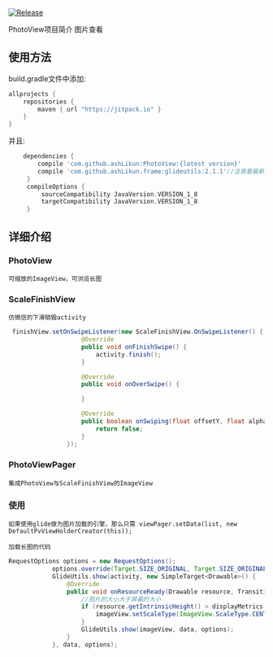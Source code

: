 [![Release](https://jitpack.io/v/ashLikun/PhotoView.svg)](https://jitpack.io/#ashLikun/PhotoView)


PhotoView项目简介
    图片查看
## 使用方法

build.gradle文件中添加:
```gradle
allprojects {
    repositories {
        maven { url "https://jitpack.io" }
    }
}
```
并且:

```gradle
    dependencies {
        compile 'com.github.ashLikun:PhotoView:{latest version}'
        compile 'com.github.ashLikun.frame:glideutils:2.1.1'//注意看最新版本
     }
     compileOptions {
         sourceCompatibility JavaVersion.VERSION_1_8
         targetCompatibility JavaVersion.VERSION_1_8
     }
```

## 详细介绍

### PhotoView
    可缩放的ImageView，可浏览长图

### ScaleFinishView
    仿微信的下滑销毁activity
```java
 finishView.setOnSwipeListener(new ScaleFinishView.OnSwipeListener() {
                    @Override
                    public void onFinishSwipe() {
                        activity.finish();
                    }

                    @Override
                    public void onOverSwipe() {

                    }

                    @Override
                    public boolean onSwiping(float offsetY, float alpha) {
                        return false;
                    }
                });
```
### PhotoViewPager
    集成PhotoView与ScaleFinishView的ImageView

### 使用
    如果使用glide做为图片加载的引擎，那么只需 viewPager.setData(list, new DefaultPvViewHolderCreator(this));

    加载长图的代码

```java
RequestOptions options = new RequestOptions();
            options.override(Target.SIZE_ORIGINAL, Target.SIZE_ORIGINAL);
            GlideUtils.show(activity, new SimpleTarget<Drawable>() {
                @Override
                public void onResourceReady(Drawable resource, Transition transition) {
                    //图片的大小大于屏幕的大小
                    if (resource.getIntrinsicHeight() > displayMetrics.heightPixels) {
                        imageView.setScaleType(ImageView.ScaleType.CENTER_CROP);
                    }
                    GlideUtils.show(imageView, data, options);
                }
            }, data, options);
```
